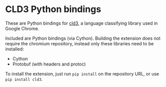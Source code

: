# CLD3 Python bindings
These are Python bindings for [cld3](https://github.com/Google/cld3), a
language classifying library used in Google Chrome.

Included are Python bindings (via Cython). Building the extension does not
require the chromium repository, instead only these libraries need to
be installed:

- Cython
- Protobuf (with headers and protoc)

To install the extension, just run `pip install` on the repository URL, or use
`pip install cld3`.
